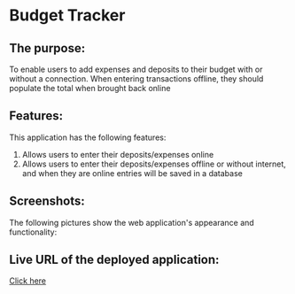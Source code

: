 # Budget Tracker


## The purpose:

To enable users to add expenses and deposits to their budget with or without a connection. When entering transactions offline, they should populate the total when brought back online

## Features:

This application has the following features:

1. Allows users to enter their deposits/expenses online
2. Allows users to enter their deposits/expenses offline or without internet, and when they are online entries will be saved in a database


## Screenshots:

The following pictures show the web application's appearance and functionality:



## Live URL of the deployed application:

[Click here]()
